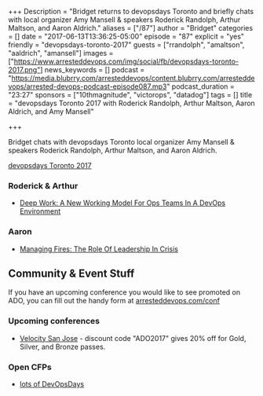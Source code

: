 +++
Description = "Bridget returns to devopsdays Toronto and briefly chats with local organizer Amy Mansell & speakers Roderick Randolph, Arthur Maltson, and Aaron Aldrich."
aliases = ["/87"]
author = "Bridget"
categories = []
date = "2017-06-13T13:36:25-05:00"
episode = "87"
explicit = "yes"
friendly = "devopsdays-toronto-2017"
guests = ["rrandolph", "amaltson", "aaldrich", "amansell"]
images = ["https://www.arresteddevops.com/img/social/fb/devopsdays-toronto-2017.png"]
news_keywords = []
podcast = "https://media.blubrry.com/arresteddevops/content.blubrry.com/arresteddevops/arrested-devops-podcast-episode087.mp3"
podcast_duration = "23:27"
sponsors = ["10thmagnitude", "victorops", "datadog"]
tags = []
title = "devopsdays Toronto 2017 with Roderick Randolph, Arthur Maltson, Aaron Aldrich, and Amy Mansell"

+++

Bridget chats with devopsdays Toronto local organizer Amy Mansell & speakers Roderick Randolph, Arthur Maltson, and Aaron Aldrich.

[devopsdays Toronto 2017](http://www.devopsdays.org/events/2017-toronto/)



### Roderick & Arthur
* [Deep Work: A New Working Model For Ops Teams In A DevOps Environment](https://www.devopsdays.org/events/2017-toronto/program/arthur-maltson/)

### Aaron
* [Managing Fires: The Role Of Leadership In Crisis](https://www.devopsdays.org/events/2017-toronto/program/aaron-aldrich/)

## Community & Event Stuff

If you have an upcoming conference you would like to see promoted on ADO, you can fill out the handy form at [arresteddevops.com/conf](https://arresteddevops.com/conf)

### Upcoming conferences

- [Velocity San Jose](https://conferences.oreilly.com/velocity/vl-ca) - discount code "ADO2017" gives 20% off for Gold, Silver, and Bronze passes.

### Open CFPs

* [lots of DevOpsDays](https://devopsdays.org/speaking)

